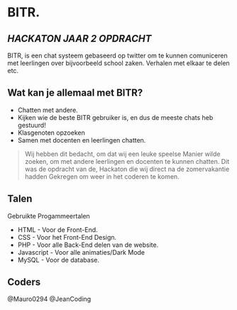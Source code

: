 # BITR.
## _HACKATON JAAR 2 OPDRACHT_

BITR, is een chat systeem gebaseerd op twitter om te kunnen comuniceren met leerlingen over bijvoorbeeld school zaken. Verhalen met elkaar te delen etc.


## Wat kan je allemaal met BITR?

- Chatten met andere.
- Kijken wie de beste BITR gebruiker is, en dus de meeste chats heb gestuurd!
- Klasgenoten opzoeken
- Samen met docenten en leerlingen chatten.



> Wij hebben dit bedacht, om dat wij een leuke speelse 
> Manier wilde zoeken, om met andere leerlingen en docenten te kunnen chatten.
> Dit was de opdracht van de, Hackaton die wij direct na de zomervakantie hadden
> Gekregen om weer in het coderen te komen.


## Talen

Gebruikte Progammeertalen
- HTML - Voor de Front-End.
- CSS - Voor het Front-End Design.
- PHP - Voor alle Back-End delen van de website.
- Javascript - Voor alle animaties/Dark Mode
- MySQL - Voor de database.


## Coders

@Mauro0294
@JeanCoding
